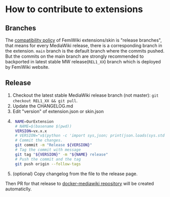 # How to contribute to extensions

## Branches

The [compatibility policy] of FemiWiki extensions/skin is "release branches", that means for every MediaWiki release, there is a corresponding branch in the extension.
`main` branch is the default branch where the commits pushed. But the commits on the main branch are strongly recommended to backported in latest stable MW release(`REL1_XX`) branch which is deployed by FemiWiki website.

## Release

1. Checkout the latest stable MediaWiki release branch (not master): `git checkout REL1_XX && git pull`.
2. Update the CHANGELOG.md
3. Edit "version" of extension.json or skin.json
4. ```sh
    NAME=OurExtension
    # NAME=$(basename $(pwd))
    VERSION=vx.x.x
    # VERSION="v$(python -c 'import sys,json; print(json.loads(sys.stdin.read())["version"])' < extension.json)"
    # Commit the changes.
    git commit -m "Release ${VERSION}"
    # Tag the commit with message
    git tag "${VERSION}" -m "${NAME} release"
    # Push the commit and the tag
    git push origin --follow-tags
   ```
5. (optional) Copy changelog from the file to the release page.

Then PR for that release to [docker-mediawiki repository] will be created automaticlly.

[docker-mediawiki repository]: https://github.com/femiwiki/docker-mediawiki
[compatibility policy]: https://www.mediawiki.org/wiki/Compatibility#mediawiki_extensions
